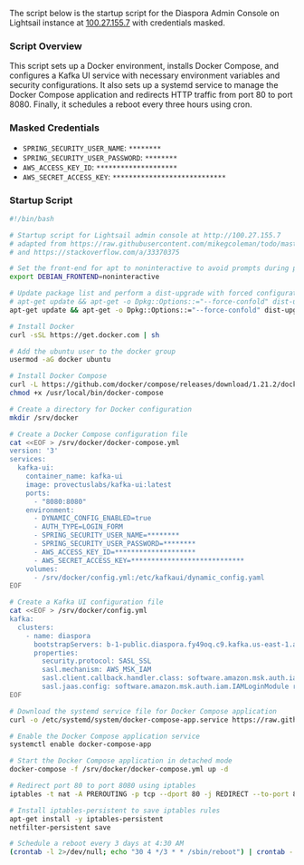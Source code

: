 The script below is the startup script for the Diaspora Admin Console on Lightsail instance at [100.27.155.7](http://100.27.155.7) with credentials masked.

### Script Overview

This script sets up a Docker environment, installs Docker Compose, and configures a Kafka UI service with necessary environment variables and security configurations. It also sets up a systemd service to manage the Docker Compose application and redirects HTTP traffic from port 80 to port 8080. Finally, it schedules a reboot every three hours using cron.

### Masked Credentials

- `SPRING_SECURITY_USER_NAME`: `********`
- `SPRING_SECURITY_USER_PASSWORD`: `********`
- `AWS_ACCESS_KEY_ID`: `********************`
- `AWS_SECRET_ACCESS_KEY`: `****************************`


### Startup Script

```bash
#!/bin/bash

# Startup script for Lightsail admin console at http://100.27.155.7
# adapted from https://raw.githubusercontent.com/mikegcoleman/todo/master/lightsail-compose.sh
# and https://stackoverflow.com/a/33370375

# Set the front-end for apt to noninteractive to avoid prompts during package installation
export DEBIAN_FRONTEND=noninteractive

# Update package list and perform a dist-upgrade with forced configuration file overwrite
# apt-get update && apt-get -o Dpkg::Options::="--force-confold" dist-upgrade -q -y --force-yes
apt-get update && apt-get -o Dpkg::Options::="--force-confold" dist-upgrade -q -y --allow-downgrades

# Install Docker
curl -sSL https://get.docker.com | sh

# Add the ubuntu user to the docker group
usermod -aG docker ubuntu

# Install Docker Compose
curl -L https://github.com/docker/compose/releases/download/1.21.2/docker-compose-$(uname -s)-$(uname -m) -o /usr/local/bin/docker-compose
chmod +x /usr/local/bin/docker-compose

# Create a directory for Docker configuration
mkdir /srv/docker

# Create a Docker Compose configuration file
cat <<EOF > /srv/docker/docker-compose.yml
version: '3'
services:
  kafka-ui:
    container_name: kafka-ui
    image: provectuslabs/kafka-ui:latest
    ports:
      - "8080:8080"
    environment:
      - DYNAMIC_CONFIG_ENABLED=true
      - AUTH_TYPE=LOGIN_FORM
      - SPRING_SECURITY_USER_NAME=********
      - SPRING_SECURITY_USER_PASSWORD=********
      - AWS_ACCESS_KEY_ID=********************
      - AWS_SECRET_ACCESS_KEY=****************************
    volumes:
      - /srv/docker/config.yml:/etc/kafkaui/dynamic_config.yaml
EOF

# Create a Kafka UI configuration file
cat <<EOF > /srv/docker/config.yml
kafka:
  clusters:
    - name: diaspora
      bootstrapServers: b-1-public.diaspora.fy49oq.c9.kafka.us-east-1.amazonaws.com:9198,b-2-public.diaspora.fy49oq.c9.kafka.us-east-1.amazonaws.com:9198
      properties:
        security.protocol: SASL_SSL
        sasl.mechanism: AWS_MSK_IAM
        sasl.client.callback.handler.class: software.amazon.msk.auth.iam.IAMClientCallbackHandler
        sasl.jaas.config: software.amazon.msk.auth.iam.IAMLoginModule required awsProfileName="default";
EOF

# Download the systemd service file for Docker Compose application
curl -o /etc/systemd/system/docker-compose-app.service https://raw.githubusercontent.com/zahedahmed/todo/master/docker-compose-app.service

# Enable the Docker Compose application service
systemctl enable docker-compose-app

# Start the Docker Compose application in detached mode
docker-compose -f /srv/docker/docker-compose.yml up -d

# Redirect port 80 to port 8080 using iptables
iptables -t nat -A PREROUTING -p tcp --dport 80 -j REDIRECT --to-port 8080

# Install iptables-persistent to save iptables rules
apt-get install -y iptables-persistent
netfilter-persistent save

# Schedule a reboot every 3 days at 4:30 AM
(crontab -l 2>/dev/null; echo "30 4 */3 * * /sbin/reboot") | crontab -

```
